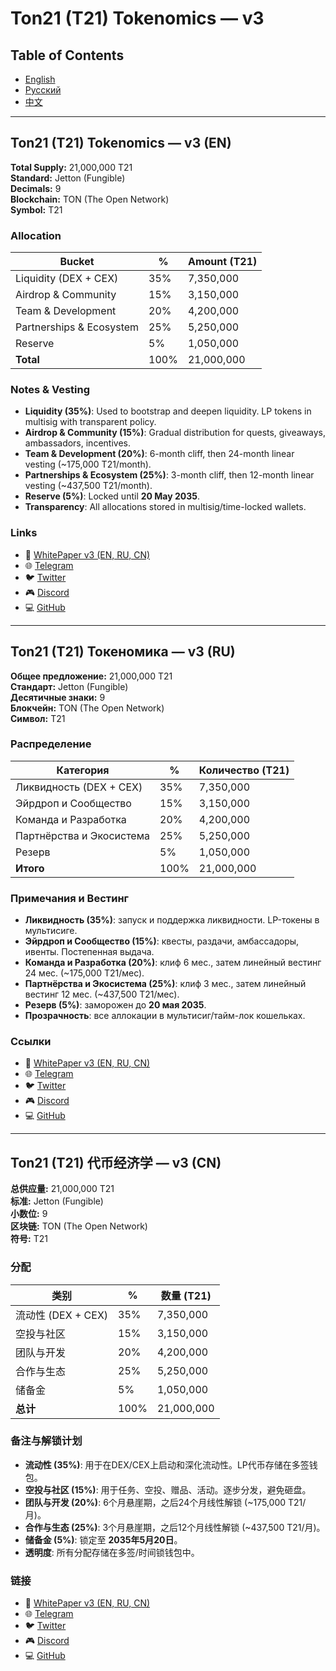 # Ton21 (T21) Tokenomics — v3

## Table of Contents
- [English](#ton21-t21-tokenomics-v3-en)
- [Русский](#ton21-токеномика-v3-ru)
- [中文](#ton21-代币经济学-v3-cn)

---

## Ton21 (T21) Tokenomics — v3 (EN)

**Total Supply:** 21,000,000 T21  
**Standard:** Jetton (Fungible)  
**Decimals:** 9  
**Blockchain:** TON (The Open Network)  
**Symbol:** T21  

### Allocation
| Bucket                | %  | Amount (T21) |
|------------------------|----|--------------|
| Liquidity (DEX + CEX) | 35% | 7,350,000    |
| Airdrop & Community   | 15% | 3,150,000    |
| Team & Development    | 20% | 4,200,000    |
| Partnerships & Ecosystem | 25% | 5,250,000 |
| Reserve               | 5%  | 1,050,000    |
| **Total**             | 100% | 21,000,000  |

### Notes & Vesting
- **Liquidity (35%)**: Used to bootstrap and deepen liquidity. LP tokens in multisig with transparent policy.  
- **Airdrop & Community (15%)**: Gradual distribution for quests, giveaways, ambassadors, incentives.  
- **Team & Development (20%)**: 6-month cliff, then 24-month linear vesting (~175,000 T21/month).  
- **Partnerships & Ecosystem (25%)**: 3-month cliff, then 12-month linear vesting (~437,500 T21/month).  
- **Reserve (5%)**: Locked until **20 May 2035**.  
- **Transparency**: All allocations stored in multisig/time-locked wallets.  

### Links
- 📄 [WhitePaper v3 (EN, RU, CN)](link_here)  
- 🌐 [Telegram](https://t.me/Ton21_Army)  
- 🐦 [Twitter](https://twitter.com/Ton21Official)  
- 🎮 [Discord](https://discord.gg/me2kuT9Pq)  
- 💻 [GitHub](https://github.com/ton21-official)  

---

## Ton21 (T21) Токеномика — v3 (RU)

**Общее предложение:** 21,000,000 T21  
**Стандарт:** Jetton (Fungible)  
**Десятичные знаки:** 9  
**Блокчейн:** TON (The Open Network)  
**Символ:** T21  

### Распределение
| Категория             | %  | Количество (T21) |
|-----------------------|----|------------------|
| Ликвидность (DEX + CEX) | 35% | 7,350,000    |
| Эйрдроп и Сообщество  | 15% | 3,150,000      |
| Команда и Разработка  | 20% | 4,200,000      |
| Партнёрства и Экосистема | 25% | 5,250,000   |
| Резерв                | 5%  | 1,050,000      |
| **Итого**             | 100% | 21,000,000    |

### Примечания и Вестинг
- **Ликвидность (35%)**: запуск и поддержка ликвидности. LP-токены в мультисиге.  
- **Эйрдроп и Сообщество (15%)**: квесты, раздачи, амбассадоры, ивенты. Постепенная выдача.  
- **Команда и Разработка (20%)**: клиф 6 мес., затем линейный вестинг 24 мес. (~175,000 T21/мес).  
- **Партнёрства и Экосистема (25%)**: клиф 3 мес., затем линейный вестинг 12 мес. (~437,500 T21/мес).  
- **Резерв (5%)**: заморожен до **20 мая 2035**.  
- **Прозрачность**: все аллокации в мультисиг/тайм-лок кошельках.  

### Ссылки
- 📄 [WhitePaper v3 (EN, RU, CN)](link_here)  
- 🌐 [Telegram](https://t.me/Ton21_Army)  
- 🐦 [Twitter](https://twitter.com/Ton21Official)  
- 🎮 [Discord](https://discord.gg/me2kuT9Pq)  
- 💻 [GitHub](https://github.com/ton21-official)  

---

## Ton21 (T21) 代币经济学 — v3 (CN)

**总供应量:** 21,000,000 T21  
**标准:** Jetton (Fungible)  
**小数位:** 9  
**区块链:** TON (The Open Network)  
**符号:** T21  

### 分配
| 类别             | %  | 数量 (T21)   |
|------------------|----|--------------|
| 流动性 (DEX + CEX) | 35% | 7,350,000  |
| 空投与社区        | 15% | 3,150,000   |
| 团队与开发        | 20% | 4,200,000   |
| 合作与生态        | 25% | 5,250,000   |
| 储备金            | 5%  | 1,050,000   |
| **总计**         | 100% | 21,000,000  |

### 备注与解锁计划
- **流动性 (35%)**: 用于在DEX/CEX上启动和深化流动性。LP代币存储在多签钱包。  
- **空投与社区 (15%)**: 用于任务、空投、赠品、活动。逐步分发，避免砸盘。  
- **团队与开发 (20%)**: 6个月悬崖期，之后24个月线性解锁 (~175,000 T21/月)。  
- **合作与生态 (25%)**: 3个月悬崖期，之后12个月线性解锁 (~437,500 T21/月)。  
- **储备金 (5%)**: 锁定至 **2035年5月20日**。  
- **透明度**: 所有分配存储在多签/时间锁钱包中。  

### 链接
- 📄 [WhitePaper v3 (EN, RU, CN)](link_here)  
- 🌐 [Telegram](https://t.me/Ton21_Army)  
- 🐦 [Twitter](https://twitter.com/Ton21Official)  
- 🎮 [Discord](https://discord.gg/me2kuT9Pq)  
- 💻 [GitHub](https://github.com/ton21-official)  
